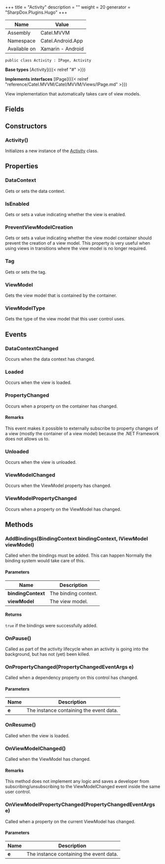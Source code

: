 

+++
title = "Activity" 
description = ""
weight = 20
generator = "SharpDox.Plugins.Hugo"
+++

Name|Value
---|---
Assembly|Catel.MVVM
Namespace|Catel.Android.App
Available on|Xamarin - Android

```
public class Activity : IPage, Activity
```

**Base types**
[Activity]({{&lt; relref "#" &gt;}})

**Implements interfaces**
[IPage]({{&lt; relref "reference/Catel.MVVM/Catel/MVVM/Views/IPage.md" &gt;}})

View implementation that automatically takes care of view models.

## Fields

## Constructors

### Activity()

Initializes a new instance of the [Activity](#) class.

## Properties

### DataContext

Gets or sets the data context.

### IsEnabled

Gets or sets a value indicating whether the view is enabled.

### PreventViewModelCreation

Gets or sets a value indicating whether the view model container should prevent the creation of a view model. This property is very useful when using views in transitions where the view model is no longer required.

### Tag

Gets or sets the tag.

### ViewModel

Gets the view model that is contained by the container.

### ViewModelType

Gets the type of the view model that this user control uses.

## Events

### DataContextChanged

Occurs when the data context has changed.

### Loaded

Occurs when the view is loaded.

### PropertyChanged

Occurs when a property on the container has changed.

#### Remarks

This event makes it possible to externally subscribe to property changes of a view (mostly the container of a view model) because the .NET Framework does not allows us to.

### Unloaded

Occurs when the view is unloaded.

### ViewModelChanged

Occurs when the ViewModel property has changed.

### ViewModelPropertyChanged

Occurs when a property on the ViewModel has changed.

## Methods

### AddBindings(BindingContext bindingContext, IViewModel viewModel)

Called when the bindings must be added. This can happen Normally the binding system would take care of this.

#### Parameters

Name|Description
---|---
**bindingContext**|The binding context.
**viewModel**|The view model.

#### Returns

`true` if the bindings were successfully added.

### OnPause()

Called as part of the activity lifecycle when an activity is going into the background, but has not (yet) been killed.

### OnPropertyChanged(PropertyChangedEventArgs e)

Called when a dependency property on this control has changed.

#### Parameters

Name|Description
---|---
**e**|The instance containing the event data.

### OnResume()

Called when the view is loaded.

### OnViewModelChanged()

Called when the ViewModel has changed.

#### Remarks

This method does not implement any logic and saves a developer from subscribing/unsubscribing to the ViewModelChanged event inside the same user control.

### OnViewModelPropertyChanged(PropertyChangedEventArgs e)

Called when a property on the current ViewModel has changed.

#### Parameters

Name|Description
---|---
**e**|The instance containing the event data.

